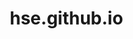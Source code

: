 # hse.github.io

<!DOCTYPE html>
<html lang="pt-BR">
<head>
    <meta charset="UTF-8">
    <meta name="viewport" content="width=device-width, initial-scale=1.0">
    <title>Avaliação de Desempenho - Técnico de Segurança Offshore</title>
    <style>
        * {
            margin: 0;
            padding: 0;
            box-sizing: border-box;
        }
        
        body {
            font-family: 'Segoe UI', Tahoma, Geneva, Verdana, sans-serif;
            line-height: 1.6;
            color: #333;
            background: #f5f5f5;
            padding: 20px;
        }
        
        .container {
            max-width: 1200px;
            margin: 0 auto;
            background: white;
            border-radius: 10px;
            box-shadow: 0 0 20px rgba(0,0,0,0.1);
            overflow: hidden;
        }
        
        .header {
            background: linear-gradient(135deg, #2c3e50, #3498db);
            color: white;
            padding: 30px;
            text-align: center;
        }
        
        .header h1 {
            font-size: 2.2em;
            margin-bottom: 10px;
        }
        
        .header p {
            font-size: 1.1em;
            opacity: 0.9;
        }
        
        .form-section {
            padding: 30px;
        }
        
        .employee-info {
            background: #f8f9fa;
            padding: 20px;
            border-radius: 8px;
            margin-bottom: 30px;
            display: grid;
            grid-template-columns: repeat(auto-fit, minmax(250px, 1fr));
            gap: 15px;
        }
        
        .form-group {
            margin-bottom: 25px;
        }
        
        .form-group label {
            display: block;
            font-weight: 600;
            margin-bottom: 8px;
            color: #2c3e50;
        }
        
        .form-group input, .form-group select, .form-group textarea {
            width: 100%;
            padding: 10px;
            border: 2px solid #e1e8ed;
            border-radius: 5px;
            font-size: 16px;
            transition: border-color 0.3s;
        }
        
        .form-group input:focus, .form-group select:focus, .form-group textarea:focus {
            outline: none;
            border-color: #3498db;
        }
        
        .evaluation-section {
            margin: 30px 0;
        }
        
        .section-title {
            background: #34495e;
            color: white;
            padding: 15px 20px;
            margin: 0 -30px 20px -30px;
            font-size: 1.3em;
            font-weight: 600;
        }
        
        .competency-group {
            border: 1px solid #e1e8ed;
            border-radius: 8px;
            margin-bottom: 20px;
            overflow: hidden;
        }
        
        .competency-header {
            background: #ecf0f1;
            padding: 15px 20px;
            font-weight: 600;
            color: #2c3e50;
            border-bottom: 1px solid #e1e8ed;
        }
        
        .competency-items {
            padding: 20px;
        }
        
        .competency-item {
            display: grid;
            grid-template-columns: 2fr 100px 1fr;
            gap: 15px;
            align-items: center;
            padding: 15px 0;
            border-bottom: 1px solid #f0f0f0;
        }
        
        .competency-item:last-child {
            border-bottom: none;
        }
        
        .competency-desc {
            font-weight: 500;
        }
        
        .rating-scale {
            display: flex;
            justify-content: space-between;
            align-items: center;
        }
        
        .rating-scale input[type="radio"] {
            width: auto;
            margin: 0 2px;
        }
        
        .scale-labels {
            display: flex;
            justify-content: space-between;
            font-size: 0.8em;
            color: #666;
            margin-top: 5px;
        }
        
        .comments-area {
            width: 100%;
            min-height: 60px;
            resize: vertical;
        }
        
        .score-summary {
            background: #f8f9fa;
            border: 2px solid #3498db;
            border-radius: 10px;
            padding: 25px;
            margin: 30px 0;
            text-align: center;
        }
        
        .score-display {
            font-size: 3em;
            font-weight: bold;
            color: #3498db;
            margin: 10px 0;
        }
        
        .score-category {
            font-size: 1.2em;
            font-weight: 600;
            margin-top: 10px;
        }
        
        .action-buttons {
            display: flex;
            gap: 15px;
            justify-content: center;
            margin: 30px 0;
            flex-wrap: wrap;
        }
        
        .btn {
            padding: 12px 30px;
            border: none;
            border-radius: 6px;
            font-size: 16px;
            font-weight: 600;
            cursor: pointer;
            transition: all 0.3s;
        }
        
        .btn-primary {
            background: #3498db;
            color: white;
        }
        
        .btn-primary:hover {
            background: #2980b9;
            transform: translateY(-2px);
        }
        
        .btn-secondary {
            background: #95a5a6;
            color: white;
        }
        
        .btn-secondary:hover {
            background: #7f8c8d;
        }
        
        .development-plan {
            background: #fff3cd;
            border: 1px solid #ffeaa7;
            border-radius: 8px;
            padding: 20px;
            margin: 20px 0;
            display: none;
        }
        
        .legend {
            background: #f8f9fa;
            padding: 15px;
            border-radius: 5px;
            margin: 20px 0;
        }
        
        .legend h4 {
            margin-bottom: 10px;
            color: #2c3e50;
        }
        
        .legend-item {
            display: flex;
            justify-content: space-between;
            margin: 5px 0;
            font-size: 0.9em;
        }
        
        @media (max-width: 768px) {
            .container {
                margin: 10px;
            }
            
            .competency-item {
                grid-template-columns: 1fr;
                gap: 10px;
            }
            
            .action-buttons {
                flex-direction: column;
                align-items: center;
            }
            
            .btn {
                width: 100%;
                max-width: 300px;
            }
        }
    </style>
</head>
<body>
    <div class="container">
        <div class="header">
            <h1>Avaliação de Desempenho</h1>
            <p>Técnico de Segurança do Trabalho - Operações Offshore</p>
        </div>
        
        <div class="form-section">
            <!-- Informações do Colaborador -->
            <div class="employee-info">
                <div class="form-group">
                    <label for="employeeName">Nome do Colaborador:</label>
                    <input type="text" id="employeeName" placeholder="Nome completo">
                </div>
                <div class="form-group">
                    <label for="evaluationDate">Data da Avaliação:</label>
                    <input type="date" id="evaluationDate">
                </div>
                <div class="form-group">
                    <label for="evaluatorName">Avaliador:</label>
                    <input type="text" id="evaluatorName" placeholder="Nome do gestor">
                </div>
                <div class="form-group">
                    <label for="workPeriod">Tempo na Posição:</label>
                    <select id="workPeriod">
                        <option value="">Selecione</option>
                        <option value="0-3">0-3 meses</option>
                        <option value="3-6">3-6 meses</option>
                        <option value="6-12">6-12 meses</option>
                        <option value="12+">Mais de 12 meses</option>
                    </select>
                </div>
            </div>

            <!-- Legenda da Escala -->
            <div class="legend">
                <h4>Escala de Avaliação (1-5):</h4>
                <div class="legend-item">
                    <span><strong>1 - Insatisfatório:</strong></span>
                    <span>Não atende aos requisitos mínimos</span>
                </div>
                <div class="legend-item">
                    <span><strong>2 - Abaixo do Esperado:</strong></span>
                    <span>Atende parcialmente, precisa de melhorias</span>
                </div>
                <div class="legend-item">
                    <span><strong>3 - Atende Expectativas:</strong></span>
                    <span>Desempenho adequado e satisfatório</span>
                </div>
                <div class="legend-item">
                    <span><strong>4 - Acima do Esperado:</strong></span>
                    <span>Bom desempenho, supera expectativas</span>
                </div>
                <div class="legend-item">
                    <span><strong>5 - Excepcional:</strong></span>
                    <span>Excelente desempenho, referência para equipe</span>
                </div>
            </div>

            <!-- Seção 1: Competências Técnicas -->
            <div class="evaluation-section">
                <div class="section-title">1. COMPETÊNCIAS TÉCNICAS DE SEGURANÇA</div>
                
                <div class="competency-group">
                    <div class="competency-header">Conhecimento Técnico</div>
                    <div class="competency-items">
                        <div class="competency-item">
                            <div class="competency-desc">Domínio das NRs aplicáveis (NR-10, NR-12, NR-33, NR-34, NR-35)</div>
                            <div class="rating-scale">
                                <input type="radio" name="nr_knowledge" value="1">
                                <input type="radio" name="nr_knowledge" value="2">
                                <input type="radio" name="nr_knowledge" value="3">
                                <input type="radio" name="nr_knowledge" value="4">
                                <input type="radio" name="nr_knowledge" value="5">
                            </div>
                            <textarea class="comments-area" placeholder="Comentários específicos..."></textarea>
                        </div>
                        
                        <div class="competency-item">
                            <div class="competency-desc">Identificação e análise de riscos offshore</div>
                            <div class="rating-scale">
                                <input type="radio" name="risk_analysis" value="1">
                                <input type="radio" name="risk_analysis" value="2">
                                <input type="radio" name="risk_analysis" value="3">
                                <input type="radio" name="risk_analysis" value="4">
                                <input type="radio" name="risk_analysis" value="5">
                            </div>
                            <textarea class="comments-area" placeholder="Comentários específicos..."></textarea>
                        </div>
                        
                        <div class="competency-item">
                            <div class="competency-desc">Elaboração de PT (Permissão de Trabalho) e APR</div>
                            <div class="rating-scale">
                                <input type="radio" name="permit_work" value="1">
                                <input type="radio" name="permit_work" value="2">
                                <input type="radio" name="permit_work" value="3">
                                <input type="radio" name="permit_work" value="4">
                                <input type="radio" name="permit_work" value="5">
                            </div>
                            <textarea class="comments-area" placeholder="Comentários específicos..."></textarea>
                        </div>
                        
                        <div class="competency-item">
                            <div class="competency-desc">Conhecimento de equipamentos de segurança offshore</div>
                            <div class="rating-scale">
                                <input type="radio" name="safety_equipment" value="1">
                                <input type="radio" name="safety_equipment" value="2">
                                <input type="radio" name="safety_equipment" value="3">
                                <input type="radio" name="safety_equipment" value="4">
                                <input type="radio" name="safety_equipment" value="5">
                            </div>
                            <textarea class="comments-area" placeholder="Comentários específicos..."></textarea>
                        </div>
                    </div>
                </div>
            </div>

            <!-- Seção 2: Competências Comportamentais -->
            <div class="evaluation-section">
                <div class="section-title">2. COMPETÊNCIAS COMPORTAMENTAIS</div>
                
                <div class="competency-group">
                    <div class="competency-header">Motivação e Engajamento</div>
                    <div class="competency-items">
                        <div class="competency-item">
                            <div class="competency-desc">Proatividade na execução das atividades</div>
                            <div class="rating-scale">
                                <input type="radio" name="proactivity" value="1">
                                <input type="radio" name="proactivity" value="2">
                                <input type="radio" name="proactivity" value="3">
                                <input type="radio" name="proactivity" value="4">
                                <input type="radio" name="proactivity" value="5">
                            </div>
                            <textarea class="comments-area" placeholder="Comentários específicos..."></textarea>
                        </div>
                        
                        <div class="competency-item">
                            <div class="competency-desc">Adesão às demandas obrigatórias offshore</div>
                            <div class="rating-scale">
                                <input type="radio" name="compliance" value="1">
                                <input type="radio" name="compliance" value="2">
                                <input type="radio" name="compliance" value="3">
                                <input type="radio" name="compliance" value="4">
                                <input type="radio" name="compliance" value="5">
                            </div>
                            <textarea class="comments-area" placeholder="Comentários específicos..."></textarea>
                        </div>
                        
                        <div class="competency-item">
                            <div class="competency-desc">Demonstração de interesse no crescimento profissional</div>
                            <div class="rating-scale">
                                <input type="radio" name="growth_interest" value="1">
                                <input type="radio" name="growth_interest" value="2">
                                <input type="radio" name="growth_interest" value="3">
                                <input type="radio" name="growth_interest" value="4">
                                <input type="radio" name="growth_interest" value="5">
                            </div>
                            <textarea class="comments-area" placeholder="Comentários específicos..."></textarea>
                        </div>
                    </div>
                </div>
                
                <div class="competency-group">
                    <div class="competency-header">Relacionamento Interpessoal</div>
                    <div class="competency-items">
                        <div class="competency-item">
                            <div class="competency-desc">Comunicação efetiva com a equipe</div>
                            <div class="rating-scale">
                                <input type="radio" name="communication" value="1">
                                <input type="radio" name="communication" value="2">
                                <input type="radio" name="communication" value="3">
                                <input type="radio" name="communication" value="4">
                                <input type="radio" name="communication" value="5">
                            </div>
                            <textarea class="comments-area" placeholder="Comentários específicos..."></textarea>
                        </div>
                        
                        <div class="competency-item">
                            <div class="competency-desc">Colaboração e trabalho em equipe</div>
                            <div class="rating-scale">
                                <input type="radio" name="teamwork" value="1">
                                <input type="radio" name="teamwork" value="2">
                                <input type="radio" name="teamwork" value="3">
                                <input type="radio" name="teamwork" value="4">
                                <input type="radio" name="teamwork" value="5">
                            </div>
                            <textarea class="comments-area" placeholder="Comentários específicos..."></textarea>
                        </div>
                        
                        <div class="competency-item">
                            <div class="competency-desc">Relacionamento com outras equipes/contratante</div>
                            <div class="rating-scale">
                                <input type="radio" name="external_relations" value="1">
                                <input type="radio" name="external_relations" value="2">
                                <input type="radio" name="external_relations" value="3">
                                <input type="radio" name="external_relations" value="4">
                                <input type="radio" name="external_relations" value="5">
                            </div>
                            <textarea class="comments-area" placeholder="Comentários específicos..."></textarea>
                        </div>
                        
                        <div class="competency-item">
                            <div class="competency-desc">Gestão de conflitos e assertividade</div>
                            <div class="rating-scale">
                                <input type="radio" name="conflict_management" value="1">
                                <input type="radio" name="conflict_management" value="2">
                                <input type="radio" name="conflict_management" value="3">
                                <input type="radio" name="conflict_management" value="4">
                                <input type="radio" name="conflict_management" value="5">
                            </div>
                            <textarea class="comments-area" placeholder="Comentários específicos..."></textarea>
                        </div>
                    </div>
                </div>
            </div>

            <!-- Seção 3: Adaptação ao Ambiente Offshore -->
            <div class="evaluation-section">
                <div class="section-title">3. ADAPTAÇÃO AO AMBIENTE OFFSHORE</div>
                
                <div class="competency-group">
                    <div class="competency-header">Características Específicas Offshore</div>
                    <div class="competency-items">
                        <div class="competency-item">
                            <div class="competency-desc">Resistência física e mental para embarcações</div>
                            <div class="rating-scale">
                                <input type="radio" name="physical_resistance" value="1">
                                <input type="radio" name="physical_resistance" value="2">
                                <input type="radio" name="physical_resistance" value="3">
                                <input type="radio" name="physical_resistance" value="4">
                                <input type="radio" name="physical_resistance" value="5">
                            </div>
                            <textarea class="comments-area" placeholder="Comentários específicos..."></textarea>
                        </div>
                        
                        <div class="competency-item">
                            <div class="competency-desc">Adaptação aos horários e rotinas offshore</div>
                            <div class="rating-scale">
                                <input type="radio" name="schedule_adaptation" value="1">
                                <input type="radio" name="schedule_adaptation" value="2">
                                <input type="radio" name="schedule_adaptation" value="3">
                                <input type="radio" name="schedule_adaptation" value="4">
                                <input type="radio" name="schedule_adaptation" value="5">
                            </div>
                            <textarea class="comments-area" placeholder="Comentários específicos..."></textarea>
                        </div>
                        
                        <div class="competency-item">
                            <div class="competency-desc">Convivência em espaço confinado</div>
                            <div class="rating-scale">
                                <input type="radio" name="confined_space" value="1">
                                <input type="radio" name="confined_space" value="2">
                                <input type="radio" name="confined_space" value="3">
                                <input type="radio" name="confined_space" value="4">
                                <input type="radio" name="confined_space" value="5">
                            </div>
                            <textarea class="comments-area" placeholder="Comentários específicos..."></textarea>
                        </div>
                        
                        <div class="competency-item">
                            <div class="competency-desc">Gestão do stress e pressão do ambiente</div>
                            <div class="rating-scale">
                                <input type="radio" name="stress_management" value="1">
                                <input type="radio" name="stress_management" value="2">
                                <input type="radio" name="stress_management" value="3">
                                <input type="radio" name="stress_management" value="4">
                                <input type="radio" name="stress_management" value="5">
                            </div>
                            <textarea class="comments-area" placeholder="Comentários específicos..."></textarea>
                        </div>
                    </div>
                </div>
            </div>

            <!-- Seção 4: Satisfação e Engajamento -->
            <div class="evaluation-section">
                <div class="section-title">4. SATISFAÇÃO E ENGAJAMENTO</div>
                
                <div class="competency-group">
                    <div class="competency-header">Aspectos Motivacionais</div>
                    <div class="competency-items">
                        <div class="competency-item">
                            <div class="competency-desc">Nível de satisfação com a posição atual</div>
                            <div class="rating-scale">
                                <input type="radio" name="job_satisfaction" value="1">
                                <input type="radio" name="job_satisfaction" value="2">
                                <input type="radio" name="job_satisfaction" value="3">
                                <input type="radio" name="job_satisfaction" value="4">
                                <input type="radio" name="job_satisfaction" value="5">
                            </div>
                            <textarea class="comments-area" placeholder="Comentários específicos..."></textarea>
                        </div>
                        
                        <div class="competency-item">
                            <div class="competency-desc">Identificação com a empresa contratada</div>
                            <div class="rating-scale">
                                <input type="radio" name="company_identification" value="1">
                                <input type="radio" name="company_identification" value="2">
                                <input type="radio" name="company_identification" value="3">
                                <input type="radio" name="company_identification" value="4">
                                <input type="radio" name="company_identification" value="5">
                            </div>
                            <textarea class="comments-area" placeholder="Comentários específicos..."></textarea>
                        </div>
                        
                        <div class="competency-item">
                            <div class="competency-desc">Perspectiva de permanência na função</div>
                            <div class="rating-scale">
                                <input type="radio" name="retention_perspective" value="1">
                                <input type="radio" name="retention_perspective" value="2">
                                <input type="radio" name="retention_perspective" value="3">
                                <input type="radio" name="retention_perspective" value="4">
                                <input type="radio" name="retention_perspective" value="5">
                            </div>
                            <textarea class="comments-area" placeholder="Comentários específicos..."></textarea>
                        </div>
                        
                        <div class="competency-item">
                            <div class="competency-desc">Comprometimento com metas e resultados</div>
                            <div class="rating-scale">
                                <input type="radio" name="commitment" value="1">
                                <input type="radio" name="commitment" value="2">
                                <input type="radio" name="commitment" value="3">
                                <input type="radio" name="commitment" value="4">
                                <input type="radio" name="commitment" value="5">
                            </div>
                            <textarea class="comments-area" placeholder="Comentários específicos..."></textarea>
                        </div>
                    </div>
                </div>
            </div>

            <!-- Seção 5: Performance Operacional -->
            <div class="evaluation-section">
                <div class="section-title">5. PERFORMANCE OPERACIONAL</div>
                
                <div class="competency-group">
                    <div class="competency-header">Execução e Resultados</div>
                    <div class="competency-items">
                        <div class="competency-item">
                            <div class="competency-desc">Cumprimento de prazos e cronogramas</div>
                            <div class="rating-scale">
                                <input type="radio" name="deadlines" value="1">
                                <input type="radio" name="deadlines" value="2">
                                <input type="radio" name="deadlines" value="3">
                                <input type="radio" name="deadlines" value="4">
                                <input type="radio" name="deadlines" value="5">
                            </div>
                            <textarea class="comments-area" placeholder="Comentários específicos..."></textarea>
                        </div>
                        
                        <div class="competency-item">
                            <div class="competency-desc">Qualidade dos relatórios e documentações</div>
                            <div class="rating-scale">
                                <input type="radio" name="documentation_quality" value="1">
                                <input type="radio" name="documentation_quality" value="2">
                                <input type="radio" name="documentation_quality" value="3">
                                <input type="radio" name="documentation_quality" value="4">
                                <input type="radio" name="documentation_quality" value="5">
                            </div>
                            <textarea class="comments-area" placeholder="Comentários específicos..."></textarea>
                        </div>
                        
                        <div class="competency-item">
                            <div class="competency-desc">Autonomia na resolução de problemas</div>
                            <div class="rating-scale">
                                <input type="radio" name="problem_solving" value="1">
                                <input type="radio" name="problem_solving" value="2">
                                <input type="radio" name="problem_solving" value="3">
                                <input type="radio" name="problem_solving" value="4">
                                <input type="radio" name="problem_solving" value="5">
                            </div>
                            <textarea class="comments-area" placeholder="Comentários específicos..."></textarea>
                        </div>
                        
                        <div class="competency-item">
                            <div class="competency-desc">Capacidade de tomada de decisão em situações críticas</div>
                            <div class="rating-scale">
                                <input type="radio" name="critical_decisions" value="1">
                                <input type="radio" name="critical_decisions" value="2">
                                <input type="radio" name="critical_decisions" value="3">
                                <input type="radio" name="critical_decisions" value="4">
                                <input type="radio" name="critical_decisions" value="5">
                            </div>
                            <textarea class="comments-area" placeholder="Comentários específicos..."></textarea>
                        </div>
                    </div>
                </div>
            </div>

            <!-- Resumo da Avaliação -->
            <div class="score-summary">
                <h3>Resultado da Avaliação</h3>
                <div class="score-display" id="totalScore">0.0</div>
                <div class="score-category" id="scoreCategory">Aguardando avaliação</div>
                <p>Pontuação Total: <span id="detailedScore">0/100</span></p>
            </div>

            <!-- Seção de Desenvolvimento -->
            <div class="development-plan" id="developmentPlan">
                <h3>🎯 Plano de Desenvolvimento Sugerido</h3>
                <div id="developmentActions"></div>
            </div>

            <!-- Observações Gerais -->
            <div class="form-group">
                <label for="generalComments">Observações Gerais e Plano de Ação:</label>
                <textarea id="generalComments" rows="6" placeholder="Descreva observações gerais, pontos de melhoria, ações de desenvolvimento e próximos passos..."></textarea>
            </div>

            <!-- Botões de Ação -->
            <div class="action-buttons">
                <button class="btn btn-primary" onclick="calculateScore()">Calcular Pontuação</button>
                <button class="btn btn-secondary" onclick="generateReport()">Gerar Relatório</button>
                <button class="btn btn-secondary" onclick="clearForm()">Limpar Formulário</button>
            </div>
        </div>
    </div>

    <script>
        // Definir data atual
        document.getElementById('evaluationDate').value = new Date().toISOString().split('T')[0];
        
        function calculateScore() {
            const radioGroups = [
                'nr_knowledge', 'risk_analysis', 'permit_work', 'safety_equipment',
                'proactivity', 'compliance', 'growth_interest',
                'communication', 'teamwork', 'external_relations', 'conflict_management',
                'physical_resistance', 'schedule_adaptation', 'confined_space', 'stress_management',
                'job_satisfaction', 'company_identification', 'retention_perspective', 'commitment',
                'deadlines', 'documentation_quality', 'problem_solving', 'critical_decisions'
            ];
            
            let totalScore = 0;
            let answeredQuestions = 0;
            
            radioGroups.forEach(group => {
                const selectedRadio = document.querySelector(`input[name="${group}"]:checked`);
                if (selectedRadio) {
                    totalScore += parseInt(selectedRadio.value);
                    answeredQuestions++;
                }
            });
            
            if (answeredQuestions === 0) {
                alert('Por favor, responda pelo menos uma questão para calcular a pontuação.');
                return;
            }
            
            const averageScore = totalScore / answeredQuestions;
            const percentageScore = (averageScore / 5) * 100;
            
            // Atualizar display da pontuação
            document.getElementById('totalScore').textContent = averageScore.toFixed(1);
            document.getElementById('detailedScore').textContent = `${totalScore}/${answeredQuestions * 5} (${percentageScore.toFixed(1)}%)`;
            
            // Determinar categoria e cor
            let category = '';
            let color = '';
            
            if (averageScore >= 4.5) {
                category = 'EXCEPCIONAL';
                color = '#27ae60';
            } else if (averageScore >= 3.5) {
                category = 'ACIMA DO ESPERADO';
                color = '#3498db';
            } else if (averageScore >= 2.5) {
                category = 'ATENDE EXPECTATIVAS';
                color = '#f39c12';
            } else if (averageScore >= 1.5) {
                category = 'ABAIXO DO ESPERADO';
                color = '#e67e22';
            } else {
                category = 'INSATISFATÓRIO';
                color = '#e74c3c';
            }
            
            document.getElementById('scoreCategory').textContent = category;
            document.getElementById('totalScore').style.color = color;
            
            // Gerar plano de desenvolvimento
            generateDevelopmentPlan(radioGroups, averageScore);
        }
        
        function generateDevelopmentPlan(radioGroups, averageScore) {
            const developmentPlan = document.getElementById('developmentPlan');
            const developmentActions = document.getElementById('developmentActions');
            
            let lowScoreAreas = [];
            
            // Identificar áreas com pontuação baixa (≤ 2)
            radioGroups.forEach(group => {
                const selectedRadio = document.querySelector(`input[name="${group}"]:checked`);
                if (selectedRadio && parseInt(selectedRadio.value) <= 2) {
                    lowScoreAreas.push(group);
                }
            });
            
            let actionPlan = '';
            
            if (averageScore < 2.5) {
                actionPlan += '<div style="background: #ffebee; padding: 15px; border-radius: 5px; margin: 10px 0;"><strong>🚨 AÇÃO URGENTE NECESSÁRIA</strong><br>';
                actionPlan += 'O colaborador apresenta performance crítica que requer intervenção imediata.</div>';
            }
            
            // Ações específicas baseadas nas áreas problemáticas
            const developmentActions_map = {
                'nr_knowledge': '📚 Treinamento intensivo em Normas Regulamentadoras aplicáveis',
                'risk_analysis': '🔍 Capacitação em análise de riscos e metodologias HAZOP',
                'permit_work': '📋 Workshop prático de elaboração de PT e APR',
                'safety_equipment': '🛡️ Treinamento em equipamentos de segurança offshore',
                'proactivity': '💡 Coaching para desenvolvimento de proatividade',
                'compliance': '⚖️ Alinhamento sobre importância das demandas obrigatórias',
                'growth_interest': '🎯 Sessão de orientação de carreira e definição de metas',
                'communication': '🗣️ Treinamento em comunicação assertiva',
                'teamwork': '🤝 Dinâmicas de integração e trabalho em equipe',
                'external_relations': '🌐 Orientação sobre relacionamento com contratante',
                'conflict_management': '⚡ Capacitação em gestão de conflitos',
                'physical_resistance': '💪 Avaliação médica e orientação sobre condicionamento',
                'schedule_adaptation': '⏰ Acompanhamento próximo na adaptação aos horários',
                'confined_space': '🏗️ Orientação psicológica para ambientes confinados',
                'stress_management': '🧘 Técnicas de gestão de stress e bem-estar',
                'job_satisfaction': '😊 Conversa individual sobre expectativas e motivações',
                'company_identification': '🏢 Programa de integração e valores da empresa',
                'retention_perspective': '📈 Discussão sobre plano de carreira e crescimento',
                'commitment': '🎪 Alinhamento de metas e responsabilidades',
                'deadlines': '📅 Treinamento em gestão de tempo e prioridades',
                'documentation_quality': '📝 Mentoria em elaboração de documentos técnicos',
                'problem_solving': '🧩 Desenvolvimento de habilidades analíticas',
                'critical_decisions': '⚡ Simulações e estudos de caso críticos'
            };
            
            if (lowScoreAreas.length > 0) {
                actionPlan += '<h4>Ações de Desenvolvimento Prioritárias:</h4><ul>';
                lowScoreAreas.forEach(area => {
                    if (developmentActions_map[area]) {
                        actionPlan += `<li style="margin: 8px 0;">${developmentActions_map[area]}</li>`;
                    }
                });
                actionPlan += '</ul>';
            }
            
            // Recomendações gerais baseadas na pontuação
            if (averageScore < 2.0) {
                actionPlan += '<div style="background: #ffcdd2; padding: 15px; border-radius: 5px; margin: 15px 0;"><strong>Recomendação:</strong> Considerar remanejamento ou programa intensivo de capacitação antes da próxima avaliação.</div>';
            } else if (averageScore < 3.0) {
                actionPlan += '<div style="background: #fff3e0; padding: 15px; border-radius: 5px; margin: 15px 0;"><strong>Recomendação:</strong> Implementar plano de desenvolvimento estruturado com acompanhamento semanal.</div>';
            } else if (averageScore >= 4.0) {
                actionPlan += '<div style="background: #e8f5e8; padding: 15px; border-radius: 5px; margin: 15px 0;"><strong>Recomendação:</strong> Colaborador com bom potencial. Considerar para projetos especiais ou mentoria de novos membros.</div>';
            }
            
            developmentActions.innerHTML = actionPlan;
            developmentPlan.style.display = 'block';
        }
        
        function generateReport() {
            const employeeName = document.getElementById('employeeName').value;
            const evaluationDate = document.getElementById('evaluationDate').value;
            const evaluatorName = document.getElementById('evaluatorName').value;
            
            if (!employeeName || !evaluationDate || !evaluatorName) {
                alert('Por favor, preencha as informações básicas do colaborador.');
                return;
            }
            
            calculateScore();
            
            // Gerar relatório em nova janela
            const reportWindow = window.open('', '_blank');
            const reportContent = generateReportHTML();
            reportWindow.document.write(reportContent);
            reportWindow.document.close();
        }
        
        function generateReportHTML() {
            const employeeName = document.getElementById('employeeName').value;
            const evaluationDate = document.getElementById('evaluationDate').value;
            const evaluatorName = document.getElementById('evaluatorName').value;
            const totalScore = document.getElementById('totalScore').textContent;
            const scoreCategory = document.getElementById('scoreCategory').textContent;
            const generalComments = document.getElementById('generalComments').value;
            
            return `
                <!DOCTYPE html>
                <html>
                <head>
                    <title>Relatório de Avaliação - ${employeeName}</title>
                    <style>
                        body { font-family: Arial, sans-serif; margin: 40px; }
                        .header { text-align: center; border-bottom: 2px solid #3498db; padding-bottom: 20px; }
                        .info-table { width: 100%; margin: 20px 0; }
                        .info-table td { padding: 8px; border-bottom: 1px solid #eee; }
                        .score-highlight { background: #f0f8ff; padding: 20px; text-align: center; margin: 20px 0; border-radius: 8px; }
                        .comments { background: #f9f9f9; padding: 15px; margin: 20px 0; border-radius: 5px; }
                    </style>
                </head>
                <body>
                    <div class="header">
                        <h1>RELATÓRIO DE AVALIAÇÃO DE DESEMPENHO</h1>
                        <h2>Técnico de Segurança do Trabalho - Operações Offshore</h2>
                    </div>
                    
                    <table class="info-table">
                        <tr><td><strong>Colaborador:</strong></td><td>${employeeName}</td></tr>
                        <tr><td><strong>Data da Avaliação:</strong></td><td>${new Date(evaluationDate).toLocaleDateString('pt-BR')}</td></tr>
                        <tr><td><strong>Avaliador:</strong></td><td>${evaluatorName}</td></tr>
                    </table>
                    
                    <div class="score-highlight">
                        <h3>RESULTADO GERAL</h3>
                        <h2 style="color: #3498db;">Pontuação: ${totalScore}/5.0</h2>
                        <h3>${scoreCategory}</h3>
                    </div>
                    
                    <div class="comments">
                        <h3>Observações e Plano de Ação:</h3>
                        <p>${generalComments || 'Nenhuma observação adicional registrada.'}</p>
                    </div>
                    
                    <div style="margin-top: 40px; text-align: center; color: #666;">
                        <p>Relatório gerado em: ${new Date().toLocaleString('pt-BR')}</p>
                    </div>
                </body>
                </html>
            `;
        }
        
        function clearForm() {
            if (confirm('Tem certeza que deseja limpar todos os dados do formulário?')) {
                document.querySelectorAll('input[type="radio"]').forEach(radio => radio.checked = false);
                document.querySelectorAll('textarea').forEach(textarea => textarea.value = '');
                document.querySelectorAll('input[type="text"]').forEach(input => {
                    if (input.id !== 'evaluationDate') input.value = '';
                });
                document.querySelectorAll('select').forEach(select => select.value = '');
                
                document.getElementById('totalScore').textContent = '0.0';
                document.getElementById('scoreCategory').textContent = 'Aguardando avaliação';
                document.getElementById('detailedScore').textContent = '0/100';
                document.getElementById('developmentPlan').style.display = 'none';
            }
        }
        
        // Auto-calcular quando houver mudanças
        document.addEventListener('change', function(e) {
            if (e.target.type === 'radio') {
                setTimeout(calculateScore, 100);
            }
        });
    </script>
</body>
</html>
